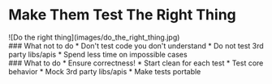 # Make Them Test The __Right Thing__
<div class="left" markdown="1">
  ![Do the right thing](images/do_the_right_thing.jpg)
</div>
<div class="right" markdown="1">
### What not to do
* Don't test code you don't understand
* Do not test 3rd party libs/apis
* Spend less time on impossible cases
<br />
### What to do
* Ensure correctness!
* Start clean for each test
* Test core behavior
* Mock 3rd party libs/apis
* Make tests portable
</div>
